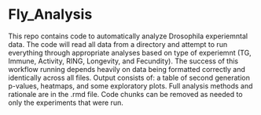# Fly_Analysis

This repo contains code to automatically analyze Drosophila experiemntal data. The code will read all data from a directory and attempt to run everything through appropriate analyses based on type of experiemnt (TG, Immune, Activity, RING, Longevity, and Fecundity). The success of this workflow running depends heavily on data being formatted correctly and identically across all files. Output consists of: a table of second generation p-values, heatmaps, and some exploratory plots. Full analysis methods and rationale are in the .rmd file. Code chunks can be removed as needed to only the experiments that were run.
